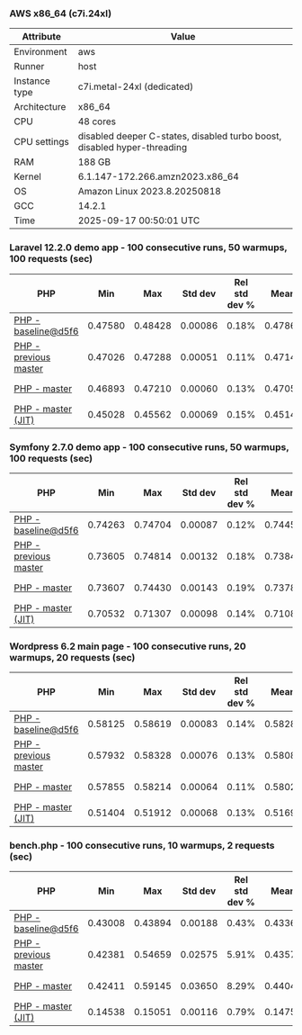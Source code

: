 ### AWS x86_64 (c7i.24xl)

|  Attribute    |     Value      |
|---------------|----------------|
| Environment   |aws|
| Runner        |host|
| Instance type |c7i.metal-24xl (dedicated)|
| Architecture  |x86_64
| CPU           |48 cores|
| CPU settings  |disabled deeper C-states, disabled turbo boost, disabled hyper-threading|
| RAM           |188 GB|
| Kernel        |6.1.147-172.266.amzn2023.x86_64|
| OS            |Amazon Linux 2023.8.20250818|
| GCC           |14.2.1|
| Time          |2025-09-17 00:50:01 UTC|

### Laravel 12.2.0 demo app - 100 consecutive runs, 50 warmups, 100 requests (sec)

|     PHP     |     Min     |     Max     |    Std dev   | Rel std dev % |  Mean  | Mean diff % |   Median   | Median diff % |   Skew  | P-value |  Instr count  |     Memory    |
|-------------|-------------|-------------|--------------|---------------|--------|-------------|------------|---------------|---------|---------|---------------|---------------|
|[PHP - baseline@d5f6](https://github.com/php/php-src/commit/d5f6e56610)|0.47580|0.48428|0.00086|0.18%|0.47862|0.00%|0.47858|0.00%|2.589|0.999|180950190|43.67 MB|
|[PHP - previous master](https://github.com/php/php-src/commit/1644af21dd)|0.47026|0.47288|0.00051|0.11%|0.47143|-1.50%|0.47136|-1.51%|0.547|0.000|176312024|44.30 MB|
|[PHP - master](https://github.com/php/php-src/commit/1ac68e7b07)|0.46893|0.47210|0.00060|0.13%|0.47057|-1.68%|0.47053|-1.68%|0.298|0.000|176386067|44.30 MB|
|[PHP - master (JIT)](https://github.com/php/php-src/commit/1ac68e7b07)|0.45028|0.45562|0.00069|0.15%|0.45145|-5.68%|0.45137|-5.69%|2.552|0.000|147821955|53.50 MB|

### Symfony 2.7.0 demo app - 100 consecutive runs, 50 warmups, 100 requests (sec)

|     PHP     |     Min     |     Max     |    Std dev   | Rel std dev % |  Mean  | Mean diff % |   Median   | Median diff % |   Skew  | P-value |  Instr count  |     Memory    |
|-------------|-------------|-------------|--------------|---------------|--------|-------------|------------|---------------|---------|---------|---------------|---------------|
|[PHP - baseline@d5f6](https://github.com/php/php-src/commit/d5f6e56610)|0.74263|0.74704|0.00087|0.12%|0.74457|0.00%|0.74436|0.00%|0.712|0.999|291626093|40.27 MB|
|[PHP - previous master](https://github.com/php/php-src/commit/1644af21dd)|0.73605|0.74814|0.00132|0.18%|0.73840|-0.83%|0.73813|-0.84%|4.156|0.000|287316930|40.74 MB|
|[PHP - master](https://github.com/php/php-src/commit/1ac68e7b07)|0.73607|0.74430|0.00143|0.19%|0.73784|-0.90%|0.73745|-0.93%|2.179|0.000|287312070|40.74 MB|
|[PHP - master (JIT)](https://github.com/php/php-src/commit/1ac68e7b07)|0.70532|0.71307|0.00098|0.14%|0.71080|-4.54%|0.71073|-4.52%|-1.366|0.000|267664401|47.63 MB|

### Wordpress 6.2 main page - 100 consecutive runs, 20 warmups, 20 requests (sec)

|     PHP     |     Min     |     Max     |    Std dev   | Rel std dev % |  Mean  | Mean diff % |   Median   | Median diff % |   Skew  | P-value |  Instr count  |     Memory    |
|-------------|-------------|-------------|--------------|---------------|--------|-------------|------------|---------------|---------|---------|---------------|---------------|
|[PHP - baseline@d5f6](https://github.com/php/php-src/commit/d5f6e56610)|0.58125|0.58619|0.00083|0.14%|0.58289|0.00%|0.58278|0.00%|0.916|0.999|1123338212|43.57 MB|
|[PHP - previous master](https://github.com/php/php-src/commit/1644af21dd)|0.57932|0.58328|0.00076|0.13%|0.58083|-0.35%|0.58075|-0.35%|0.719|0.000|1119754732|44.26 MB|
|[PHP - master](https://github.com/php/php-src/commit/1ac68e7b07)|0.57855|0.58214|0.00064|0.11%|0.58022|-0.46%|0.58019|-0.44%|0.411|0.000|1119752202|44.26 MB|
|[PHP - master (JIT)](https://github.com/php/php-src/commit/1ac68e7b07)|0.51404|0.51912|0.00068|0.13%|0.51694|-11.31%|0.51687|-11.31%|0.072|0.000|865840953|61.61 MB|

### bench.php - 100 consecutive runs, 10 warmups, 2 requests (sec)

|     PHP     |     Min     |     Max     |    Std dev   | Rel std dev % |  Mean  | Mean diff % |   Median   | Median diff % |   Skew  | P-value |  Instr count  |     Memory    |
|-------------|-------------|-------------|--------------|---------------|--------|-------------|------------|---------------|---------|---------|---------------|---------------|
|[PHP - baseline@d5f6](https://github.com/php/php-src/commit/d5f6e56610)|0.43008|0.43894|0.00188|0.43%|0.43361|0.00%|0.43337|0.00%|0.447|0.999|2020638191|26.61 MB|
|[PHP - previous master](https://github.com/php/php-src/commit/1644af21dd)|0.42381|0.54659|0.02575|5.91%|0.43577|0.50%|0.42961|-0.87%|3.746|0.000|2020644991|27.07 MB|
|[PHP - master](https://github.com/php/php-src/commit/1ac68e7b07)|0.42411|0.59145|0.03650|8.29%|0.44040|1.57%|0.42932|-0.93%|3.038|0.000|2020644969|27.07 MB|
|[PHP - master (JIT)](https://github.com/php/php-src/commit/1ac68e7b07)|0.14538|0.15051|0.00116|0.79%|0.14754|-65.97%|0.14741|-65.99%|0.529|0.000|536613035|27.91 MB|
